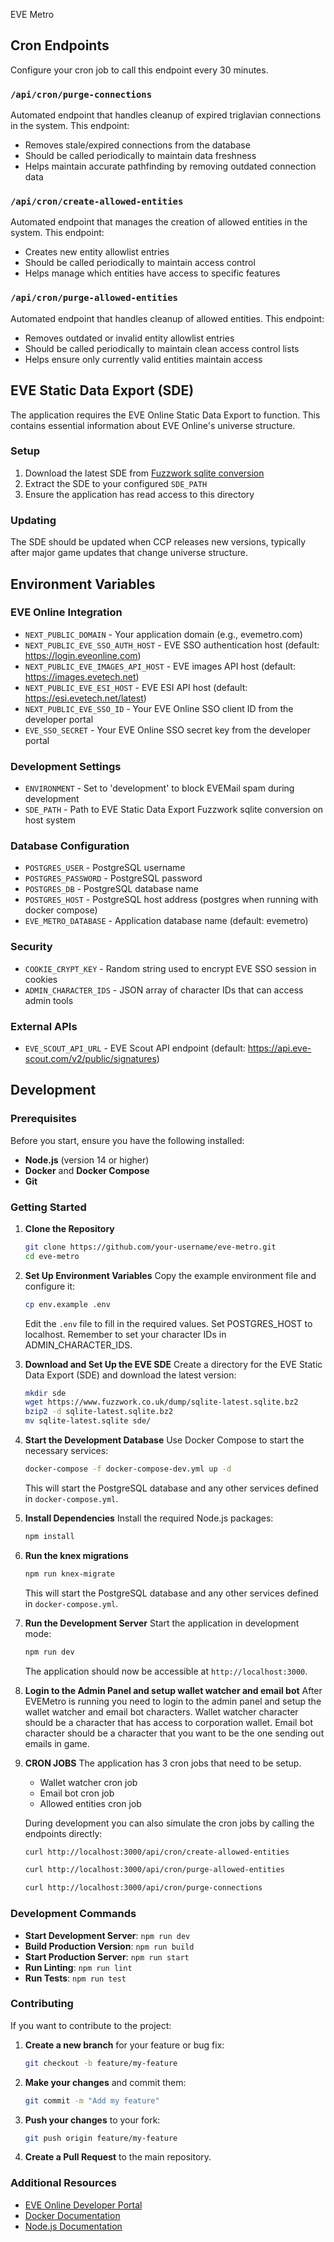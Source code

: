 EVE Metro



## Cron Endpoints

Configure your cron job to call this endpoint every 30 minutes.

### `/api/cron/purge-connections`

Automated endpoint that handles cleanup of expired triglavian connections in the system. This endpoint:
- Removes stale/expired connections from the database
- Should be called periodically to maintain data freshness
- Helps maintain accurate pathfinding by removing outdated connection data

### `/api/cron/create-allowed-entities`

Automated endpoint that manages the creation of allowed entities in the system. This endpoint:
- Creates new entity allowlist entries
- Should be called periodically to maintain access control
- Helps manage which entities have access to specific features

### `/api/cron/purge-allowed-entities`

Automated endpoint that handles cleanup of allowed entities. This endpoint:
- Removes outdated or invalid entity allowlist entries
- Should be called periodically to maintain clean access control lists
- Helps ensure only currently valid entities maintain access

## EVE Static Data Export (SDE)

The application requires the EVE Online Static Data Export to function. This contains essential information about EVE Online's universe structure.

### Setup

1. Download the latest SDE from [Fuzzwork sqlite conversion](https://www.fuzzwork.co.uk/dump/sqlite-latest.sqlite.bz2)
2. Extract the SDE to your configured `SDE_PATH`
3. Ensure the application has read access to this directory

### Updating
The SDE should be updated when CCP releases new versions, typically after major game updates that change universe structure.

## Environment Variables

### EVE Online Integration
- `NEXT_PUBLIC_DOMAIN` - Your application domain (e.g., evemetro.com)
- `NEXT_PUBLIC_EVE_SSO_AUTH_HOST` - EVE SSO authentication host (default: https://login.eveonline.com)
- `NEXT_PUBLIC_EVE_IMAGES_API_HOST` - EVE images API host (default: https://images.evetech.net)
- `NEXT_PUBLIC_EVE_ESI_HOST` - EVE ESI API host (default: https://esi.evetech.net/latest)
- `NEXT_PUBLIC_EVE_SSO_ID` - Your EVE Online SSO client ID from the developer portal
- `EVE_SSO_SECRET` - Your EVE Online SSO secret key from the developer portal

### Development Settings
- `ENVIRONMENT` - Set to 'development' to block EVEMail spam during development
- `SDE_PATH` - Path to EVE Static Data Export Fuzzwork sqlite conversion on host system

### Database Configuration
- `POSTGRES_USER` - PostgreSQL username
- `POSTGRES_PASSWORD` - PostgreSQL password
- `POSTGRES_DB` - PostgreSQL database name
- `POSTGRES_HOST` - PostgreSQL host address (postgres when running with docker compose)
- `EVE_METRO_DATABASE` - Application database name (default: evemetro)

### Security
- `COOKIE_CRYPT_KEY` - Random string used to encrypt EVE SSO session in cookies
- `ADMIN_CHARACTER_IDS` - JSON array of character IDs that can access admin tools

### External APIs
- `EVE_SCOUT_API_URL` - EVE Scout API endpoint (default: https://api.eve-scout.com/v2/public/signatures)

## Development

### Prerequisites
Before you start, ensure you have the following installed:
- **Node.js** (version 14 or higher)
- **Docker** and **Docker Compose**
- **Git**

### Getting Started

1. **Clone the Repository**
   ```bash
   git clone https://github.com/your-username/eve-metro.git
   cd eve-metro
   ```

2. **Set Up Environment Variables**
   Copy the example environment file and configure it:
   ```bash
   cp env.example .env
   ```
   Edit the `.env` file to fill in the required values. Set POSTGRES_HOST to localhost. Remember to set your character IDs in ADMIN_CHARACTER_IDS.

3. **Download and Set Up the EVE SDE**
   Create a directory for the EVE Static Data Export (SDE) and download the latest version:
   ```bash
   mkdir sde
   wget https://www.fuzzwork.co.uk/dump/sqlite-latest.sqlite.bz2
   bzip2 -d sqlite-latest.sqlite.bz2
   mv sqlite-latest.sqlite sde/
   ```

4. **Start the Development Database**
   Use Docker Compose to start the necessary services:
   ```bash
   docker-compose -f docker-compose-dev.yml up -d
   ```
   This will start the PostgreSQL database and any other services defined in `docker-compose.yml`.

5. **Install Dependencies**
   Install the required Node.js packages:
   ```bash
   npm install
   ```
6. **Run the knex migrations**
   ```bash
   npm run knex-migrate
   ```
   This will start the PostgreSQL database and any other services defined in `docker-compose.yml`.

7. **Run the Development Server**
   Start the application in development mode:
   ```bash
   npm run dev
   ```
   The application should now be accessible at `http://localhost:3000`.

8. **Login to the Admin Panel and setup wallet watcher and email bot**
   After EVEMetro is running you need to login to the admin panel and setup the wallet watcher and email bot characters.
   Wallet watcher character should be a character that has access to corporation wallet.
   Email bot character should be a character that you want to be the one sending out emails in game.

9. **CRON JOBS**
   The application has 3 cron jobs that need to be setup.
   - Wallet watcher cron job
   - Email bot cron job
   - Allowed entities cron job

   During development you can also simulate the cron jobs by calling the endpoints directly:
   ```bash
   curl http://localhost:3000/api/cron/create-allowed-entities
   ```
      ```bash
   curl http://localhost:3000/api/cron/purge-allowed-entities
   ```
      ```bash
   curl http://localhost:3000/api/cron/purge-connections
   ```


### Development Commands
- **Start Development Server**: `npm run dev`
- **Build Production Version**: `npm run build`
- **Start Production Server**: `npm run start`
- **Run Linting**: `npm run lint`
- **Run Tests**: `npm run test`

### Contributing
If you want to contribute to the project:
1. **Create a new branch** for your feature or bug fix:
   ```bash
   git checkout -b feature/my-feature
   ```
2. **Make your changes** and commit them:
   ```bash
   git commit -m "Add my feature"
   ```
3. **Push your changes** to your fork:
   ```bash
   git push origin feature/my-feature
   ```
4. **Create a Pull Request** to the main repository.

### Additional Resources
- [EVE Online Developer Portal](https://developers.eveonline.com/)
- [Docker Documentation](https://docs.docker.com/)
- [Node.js Documentation](https://nodejs.org/en/docs/)
